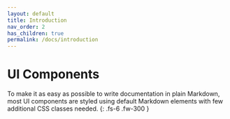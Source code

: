 ```yaml
---
layout: default
title: Introduction
nav_order: 2
has_children: true
permalink: /docs/introduction
---
```


# UI Components

To make it as easy as possible to write documentation in plain Markdown, most UI components are styled using default Markdown elements with few additional CSS classes needed.
{: .fs-6 .fw-300 }
